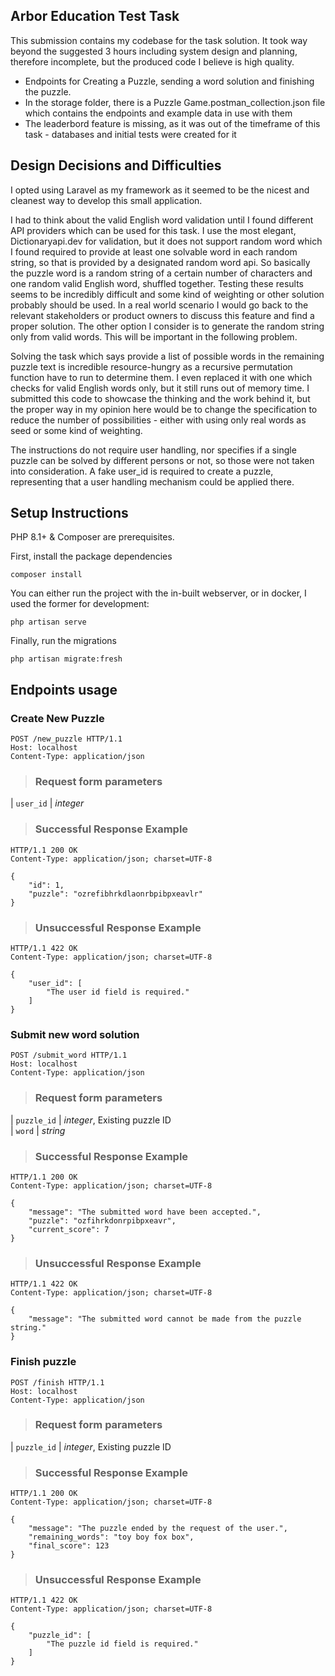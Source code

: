 

## Arbor Education Test Task

This submission contains my codebase for the task solution. It took way beyond the suggested 3 hours including system design and planning, therefore incomplete, but the produced code I believe is high quality.

- Endpoints for Creating a Puzzle, sending a word solution and finishing the puzzle.
- In the storage folder, there is a Puzzle Game.postman_collection.json file which contains the endpoints and example data in use with them
- The leaderbord feature is missing, as it was out of the timeframe of this task - databases and initial tests were created for it

## Design Decisions and Difficulties

I opted using Laravel as my framework as it seemed to be the nicest and cleanest way to develop this small application. 

I had to think about the valid English word validation until I found different API providers which can be used for this task. I use the most elegant, Dictionaryapi.dev for validation, but it does not support random word which I found required to provide at least one solvable word in each random string, so that is provided by a designated random word api. So basically the puzzle word is a random string of a certain number of characters and one random valid English word, shuffled together. Testing these results seems to be incredibly difficult and some kind of weighting or other solution probably should be used. In a real world scenario I would go back to the relevant stakeholders or product owners to discuss this feature and find a proper solution. The other option I consider is to generate the random string only from valid words. This will be important in the following problem.

Solving the task which says provide a list of possible words in the remaining puzzle text is incredible resource-hungry as a recursive permutation function have to run to determine them. I even replaced it with one which checks for valid English words only, but it still runs out of memory time. I submitted this code to showcase the thinking and the work behind it, but the proper way in my opinion here would be to change the specification to reduce the number of possibilities - either with using only real words as seed or some kind of weighting.

The instructions do not require user handling, nor specifies if a single puzzle can be solved by different persons or not, so those were not taken into consideration. A fake user_id is required to create a puzzle, representing that a user handling mechanism could be applied there.

## Setup Instructions

PHP 8.1+ & Composer are prerequisites.


First, install the package dependencies

```
composer install
```

You can either run the project with the in-built webserver, or in docker, I used the former for development:

```
php artisan serve
```

Finally, run the migrations

```
php artisan migrate:fresh
```

## Endpoints usage

### Create New Puzzle

```http
POST /new_puzzle HTTP/1.1
Host: localhost
Content-Type: application/json
```

> ### Request form parameters

| `user_id` | _integer_ <br>

> ### Successful Response Example

```http
HTTP/1.1 200 OK
Content-Type: application/json; charset=UTF-8

{
    "id": 1,
    "puzzle": "ozrefibhrkdlaonrbpibpxeavlr"
}
```

> ### Unsuccessful Response Example

```http
HTTP/1.1 422 OK
Content-Type: application/json; charset=UTF-8

{
    "user_id": [
        "The user id field is required."
    ]
}
```

### Submit new word solution

```http
POST /submit_word HTTP/1.1
Host: localhost
Content-Type: application/json
```

> ### Request form parameters

| `puzzle_id` | _integer_, Existing puzzle ID <br>
| `word` | _string_ <br>

> ### Successful Response Example

```http
HTTP/1.1 200 OK
Content-Type: application/json; charset=UTF-8

{
    "message": "The submitted word have been accepted.",
    "puzzle": "ozfihrkdonrpibpxeavr",
    "current_score": 7
}
```

> ### Unsuccessful Response Example

```http
HTTP/1.1 422 OK
Content-Type: application/json; charset=UTF-8

{
    "message": "The submitted word cannot be made from the puzzle string."
}
```

### Finish puzzle

```http
POST /finish HTTP/1.1
Host: localhost
Content-Type: application/json
```

> ### Request form parameters

| `puzzle_id` | _integer_, Existing puzzle ID <br>

> ### Successful Response Example

```http
HTTP/1.1 200 OK
Content-Type: application/json; charset=UTF-8

{
    "message": "The puzzle ended by the request of the user.",
    "remaining_words": "toy boy fox box",
    "final_score": 123
}
```

> ### Unsuccessful Response Example

```http
HTTP/1.1 422 OK
Content-Type: application/json; charset=UTF-8

{
    "puzzle_id": [
        "The puzzle id field is required."
    ]
}
```
